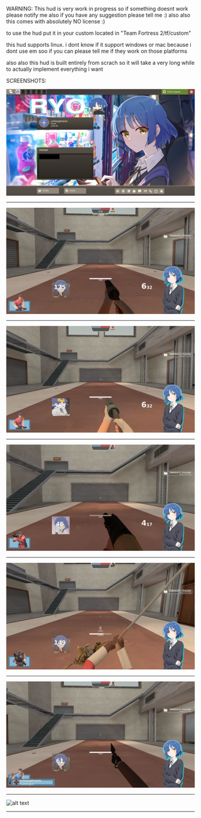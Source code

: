 WARNING: This hud is very work in progress so if something doesnt work please notify me
also if you have any suggestion please tell me :)
also also this comes with absolutely NO license :)



to use the hud put it in your custom located in "Team Fortress 2/tf/custom"



this hud supports linux. i dont know if it support windows or mac because i dont use em soo if you can please tell me if they work on those platforms

also also this hud is built entirely from scrach so it will take a very long while to actually implement everything i want


SCREENSHOTS:

![Image couldn't be loaded](Screenshot_1.png)

__________________________


![Image couldn't be loaded](Screenshot_2.png)

__________________________

![Image couldn't be loaded](Screenshot_3.png)

____________________________

![Image couldn't be loaded](Screenshot_4.png)

______________________________

![Image couldn't be loaded](Screenshot_5.png)

______________________________

![Image couldn't be loaded](Screenshot_6.png)

______________________________

![alt text](image-url)

____________________________________

